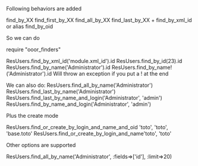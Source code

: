 Following behaviors are added

find_by_XX
find_first_by_XX
find_all_by_XX
find_last_by_XX
+
find_by_xml_id or alias find_by_oid

So we can do

require "ooor_finders"

ResUsers.find_by_xml_id('module.xml_id').id
ResUsers.find_by_id(23).id
ResUsers.find_by_name('Administrator').id
ResUsers.find_by_name!('Administrator').id Will throw an exception if you put a ! at the end

We can also do:
ResUsers.find_all_by_name('Administrator')
ResUsers.find_last_by_name('Administrator')
ResUsers.find_last_by_name_and_login('Administrator', 'admin')
ResUsers.find_by_name_and_login('Administrator', 'admin')

Plus the create mode 

ResUsers.find_or_create_by_login_and_name_and_oid 'toto', 'toto', 'base.toto'
ResUsers.find_or_create_by_login_and_name'toto', 'toto'

Other options are supported

ResUsers.find_all_by_name('Administrator', :fields=>['id'], :limit=>20)